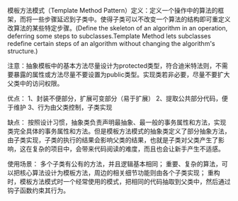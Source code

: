 模板方法模式（Template Method Pattern）定义：定义一个操作中的算法的框架，而将一些步骤延迟到子类中。使得子类可以不改变一个算法的结构即可重定义改算法的某些特定步骤。(Define the skeleton of an algorithm in an operation, deferring some steps to subclasses.Template Method lets subclasses redefine certain steps of an algorithm without changing the algorithm's structure.)

注意：抽象模板中的基本方法尽量设计为protected类型，符合迪米特法则，不需要暴露的属性或方法尽量不要设置为public类型。实现类若非必要，尽量不要扩大父类中的访问权限。

优点：
1、封装不便部分，扩展可变部分（易于扩展）
2、提取公共部分代码，便于维护
3、行为由父类控制，子类实现

缺点：
按照设计习惯，抽象类负责声明最抽象、最一般的事务属性和方法，实现类完全具体的事务属性和方法。但是模板方法模式的抽象类定义了部分抽象方法，由子类实现，子类的执行的结果会影响父类的结果，也就是子类对父类产生了影响，这在复杂的项目中，会带来代码阅读的难度，而且也会让新手产生不适感。

使用场景：
多个子类有公有的方法，并且逻辑基本相同；
重要、复杂的算法，可以把核心算法设计为模板方法，周边的相关细节功能则由各个子类实现；
重构时，模板方法模式时一个经常使用的模式，把相同的代码抽取到父类中，然后通过钩子函数约束其行为。